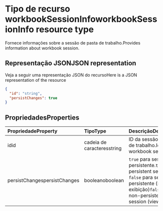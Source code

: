 # <a name="workbooksessioninfo-resource-type"></a><span data-ttu-id="cdcdb-101">Tipo de recurso workbookSessionInfo</span><span class="sxs-lookup"><span data-stu-id="cdcdb-101">workbookSessionInfo resource type</span></span>

<span data-ttu-id="cdcdb-102">Fornece informações sobre a sessão de pasta de trabalho.</span><span class="sxs-lookup"><span data-stu-id="cdcdb-102">Provides information about workbook session.</span></span>


## <a name="json-representation"></a><span data-ttu-id="cdcdb-103">Representação JSON</span><span class="sxs-lookup"><span data-stu-id="cdcdb-103">JSON representation</span></span>

<span data-ttu-id="cdcdb-104">Veja a seguir uma representação JSON do recurso</span><span class="sxs-lookup"><span data-stu-id="cdcdb-104">Here is a JSON representation of the resource</span></span>

<!-- {
  "blockType": "resource",
  "optionalProperties": [  ],
  "@odata.type": "microsoft.graph.workbookSessionInfo"
}-->

```json
{
  "id": "string",
  "persistChanges": true
}
```

## <a name="properties"></a><span data-ttu-id="cdcdb-105">Propriedades</span><span class="sxs-lookup"><span data-stu-id="cdcdb-105">Properties</span></span>

| <span data-ttu-id="cdcdb-106">Propriedade</span><span class="sxs-lookup"><span data-stu-id="cdcdb-106">Property</span></span> | <span data-ttu-id="cdcdb-107">Tipo</span><span class="sxs-lookup"><span data-stu-id="cdcdb-107">Type</span></span>  | <span data-ttu-id="cdcdb-108">Descrição</span><span class="sxs-lookup"><span data-stu-id="cdcdb-108">Description</span></span>                               |
|:---------|:------|:------------------------------------------|
| <span data-ttu-id="cdcdb-109">id</span><span class="sxs-lookup"><span data-stu-id="cdcdb-109">id</span></span>  | <span data-ttu-id="cdcdb-110">cadeia de caracteres</span><span class="sxs-lookup"><span data-stu-id="cdcdb-110">string</span></span> | <span data-ttu-id="cdcdb-111">ID da sessão de pasta de trabalho.</span><span class="sxs-lookup"><span data-stu-id="cdcdb-111">Id of the workbook session.</span></span> |
| <span data-ttu-id="cdcdb-112">persistChanges</span><span class="sxs-lookup"><span data-stu-id="cdcdb-112">persistChanges</span></span> | <span data-ttu-id="cdcdb-113">booleano</span><span class="sxs-lookup"><span data-stu-id="cdcdb-113">boolean</span></span> |  <span data-ttu-id="cdcdb-114">`true` para sessão persistente.</span><span class="sxs-lookup"><span data-stu-id="cdcdb-114">`true` for persistent session.</span></span> <span data-ttu-id="cdcdb-115">`false` para sessão não persistente (modo de exibição)</span><span class="sxs-lookup"><span data-stu-id="cdcdb-115">`false` for non-persistent session (view mode)</span></span> |

